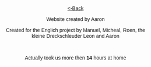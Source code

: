 
<html xmlns='http://www.w3.org/1999/xhtml' lang='' xml:lang=''>
<head>
	<meta charset='utf-8' />
	<meta name='viewport' content='width=device-width, user-scalable=no' />
	<title>Casio</title>
<style>
* {box-sizing: border-box}
  .page-header{
color:#ffff;
background-color:#A067AB;
background-image:linear-gradient(120deg,#5073B8,#A067AB);
}
/* Set height of body and the document to 100% */
body, html {
  height: 100%;
  margin: 0;
  font-family: Arial;
}
  </style>
  </head>
  <body>
    <center>
     <a href="https://aaron100-prog.github.io/futurecasio.github.io/"><-Back</a>
       <p>Website created by Aaron<p>
       <p>Created for the Englich project by Manuel, Micheal, Roen, the kleine Dreckschleuder Leon and Aaron<p>
       <p><br></p>
       <p>Actually took us more then <b>14</b> hours at home</p>
     </center>
  </body>
